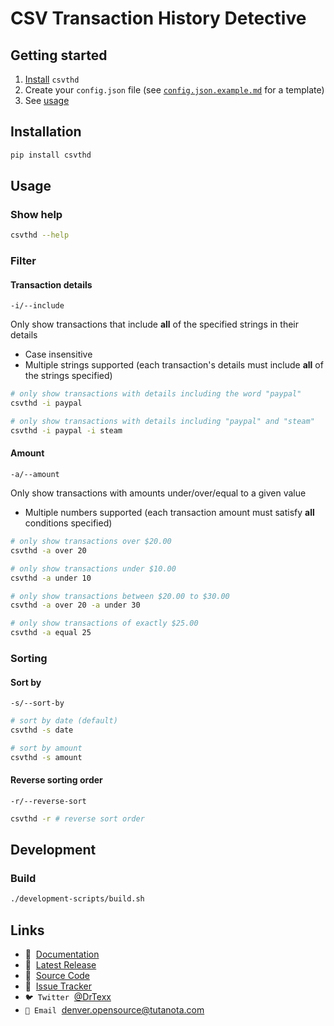 # CSV Transaction History Detective

## Getting started

1. [Install](https://gitlab.com/DrTexx/csv-transaction-history-detective/#installation) `csvthd`
2. Create your `config.json` file (see [`config.json.example.md`](https://gitlab.com/DrTexx/csv-transaction-history-detective/-/blob/main/config.json.example.md) for a template)
3. See [usage](https://gitlab.com/DrTexx/csv-transaction-history-detective/#usage)

## Installation

```bash
pip install csvthd
```

## Usage

### Show help

```bash
csvthd --help
```

### Filter

#### Transaction details

`-i/--include`

Only show transactions that include **all** of the specified strings in their details

- Case insensitive
- Multiple strings supported (each transaction's details must include **all** of the strings specified)

```bash
# only show transactions with details including the word "paypal"
csvthd -i paypal

# only show transactions with details including "paypal" and "steam"
csvthd -i paypal -i steam
```

#### Amount

`-a/--amount`

Only show transactions with amounts under/over/equal to a given value

- Multiple numbers supported (each transaction amount must satisfy **all** conditions specified)

```bash
# only show transactions over $20.00
csvthd -a over 20

# only show transactions under $10.00
csvthd -a under 10

# only show transactions between $20.00 to $30.00
csvthd -a over 20 -a under 30

# only show transactions of exactly $25.00
csvthd -a equal 25
```

### Sorting

#### Sort by

`-s/--sort-by`

```bash
# sort by date (default)
csvthd -s date

# sort by amount
csvthd -s amount 
```

#### Reverse sorting order

`-r/--reverse-sort`

```bash
csvthd -r # reverse sort order
```

## Development

### Build

```bash
./development-scripts/build.sh
```

## Links

<!-- TODO: add website link -->
- 📖 &nbsp;[Documentation](https://gitlab.com/DrTexx/csv-transaction-history-detective)
- 🐍 &nbsp;[Latest Release](https://pypi.org/project/csvthd)
- 🧰 &nbsp;[Source Code](https://gitlab.com/DrTexx/csv-transaction-history-detective)
- 🐞 &nbsp;[Issue Tracker](https://gitlab.com/DrTexx/csv-transaction-history-detective/-/issues)
- `🐦 Twitter` &nbsp;[@DrTexx](https://twitter.com/DrTexx)
- `📨 Email` &nbsp;[denver.opensource@tutanota.com](mailto:denver.opensource@tutanota.com)
